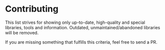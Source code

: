 # Contributing

This list strives for showing only up-to-date, high-quality and special libraries, tools and information. Outdated, unmaintained/abandoned libraries will be removed. 

If you are missing something that fulfills this criteria, feel free to send a PR.
